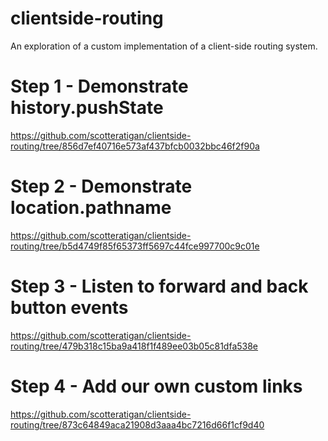 # clientside-routing

An exploration of a custom implementation of a client-side routing system.

# Step 1 - Demonstrate history.pushState
https://github.com/scotteratigan/clientside-routing/tree/856d7ef40716e573af437bfcb0032bbc46f2f90a

# Step 2 - Demonstrate location.pathname
https://github.com/scotteratigan/clientside-routing/tree/b5d4749f85f65373ff5697c44fce997700c9c01e

# Step 3 - Listen to forward and back button events
https://github.com/scotteratigan/clientside-routing/tree/479b318c15ba9a418f1f489ee03b05c81dfa538e

# Step 4 - Add our own custom links
https://github.com/scotteratigan/clientside-routing/tree/873c64849aca21908d3aaa4bc7216d66f1cf9d40
